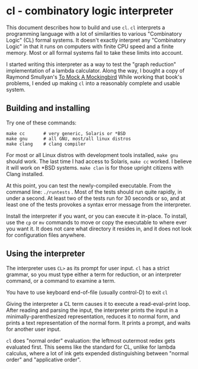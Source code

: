 # cl - combinatory logic interpreter

This document describes how to build and use `cl`. `cl` interprets
a programming language with a lot of similarities to various "Combinatory Logic" (CL)
formal systems. It doesn't exactly interpret any "Combinatory Logic" in that
it runs on computers with finite CPU speed and a finite memory.
Most or all formal systems fail to take these limits into account.

I started writing this interpreter as a way to test the "graph reduction"
implementation of a lambda calculator.  Along the way, I bought a copy
of Raymond Smullyan's
[To Mock A Mockingbird](http://www.amazon.com/Mock-Mockingbird-Raymond-M-Smullyan/dp/0192801422/ref=sr_1_3?ie=UTF8&amp;s=books&amp;qid=1226791982&amp;sr=8-3)
While working that book's problems,
I ended up making `cl` into a reasonably complete and usable system.

## Building and installing

Try one of these commands:

    make cc       # very generic, Solaris or *BSD
    make gnu      # all GNU, most/all linux distros
    make clang    # clang compiler

For most or all Linux distros with development tools installed, `make gnu` should work.
The last time I had access to Solaris, `make cc` worked. I believe it will work on *BSD
systems.  `make clan` is for those upright citizens with Clang installed.

At this point, you can test the newly-compiled executable.
From the command line: `./runtests`  .  Most of the tests should
run quite rapidly, in under a second.  At least two of the tests run
for 30 seconds or so, and at least one of the tests provokes
a syntax error message from the interpreter.

Install the interpreter if you want, or you can execute it in-place.
To install, use the `cp` or `mv` commands to move or
copy the executable to where ever you want it.  It does not care what
directory it resides in, and it does not look for configuration files
anywhere.

## Using the interpreter

The interpreter uses `CL>` as its prompt for user input.
`cl` has a strict grammar, so you must type either
a term for reduction, or an interpreter command,
or a command to examine a term.

You have to use keyboard end-of-file (usually control-D) to exit `cl`

Giving the interpreter a CL term causes it to execute
a read-eval-print loop.
After reading and parsing the input,
the interpreter prints the input in a minimally-parenthesized representation,
reduces it to normal form, and prints a text representation of the normal form.
It prints a prompt, and waits for another user input.


`cl` does "normal order" evaluation: the leftmost outermost redex
gets evaluated first.  This seems like the standard for CL, unlike
for lambda calculus, where a lot of ink gets expended distinguishing between
"normal order"
and "applicative order".
